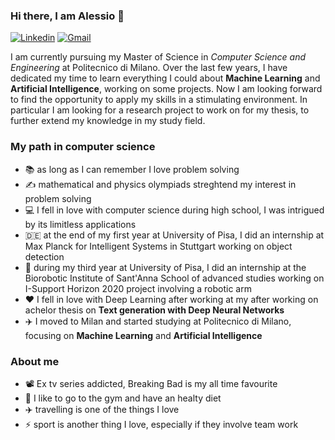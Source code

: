 ### Hi there, I am Alessio 👋

[![Linkedin](https://img.shields.io/badge/LinkedIn-0077B5?style=flat&logo=linkedin&logoColor=white)](https://www.linkedin.com/in/alessio-bray-849727133/)
[![Gmail](https://img.shields.io/badge/Gmail-D14836?style=flat&logo=gmail&logoColor=white)](mailto:alessio.bray@gmail.com)

I am currently pursuing my Master of Science in *Computer Science and Engineering* at Politecnico di Milano. Over the last few years, I have dedicated my time to learn everything I could about **Machine Learning** and **Artificial Intelligence**, working on some projects. Now I am looking forward to find the opportunity to apply my skills in a stimulating environment. In particular I am looking for a research project to work on for my thesis, to further extend my knowledge in my study field. 

### My path in computer science

* :books: as long as I can remember I love problem solving
* :writing_hand: mathematical and physics olympiads streghtend my interest in problem solving
* :computer: I fell in love with computer science during high school, I was intrigued by its limitless applications
* :de: at the end of my first year at University of Pisa, I did an internship at Max Planck for Intelligent Systems in Stuttgart working on object detection
* :mechanical_arm: during my third year at University of Pisa, I did an internship at the Biorobotic Institute of Sant'Anna School of advanced studies working on I-Support Horizon 2020 project involving a robotic arm
* :hearts: I fell in love with Deep Learning after working at my  after working on achelor thesis on **Text generation with Deep Neural Networks** 
* :airplane: I moved to Milan and started studying at Politecnico di Milano, focusing on **Machine Learning** and **Artificial Intelligence**

### About me

* :film_projector: Ex tv series addicted, Breaking Bad is my all time favourite
* :muscle: I like to go to the gym and have an healty diet
* :airplane: travelling is one of the things I love
* :zap: sport is another thing I love, especially if they involve team work

